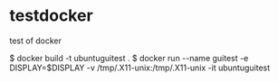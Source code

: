 # testdocker
test of docker


$ docker build -t ubuntuguitest .
$ docker run --name guitest -e DISPLAY=$DISPLAY -v /tmp/.X11-unix:/tmp/.X11-unix -it ubuntuguitest
